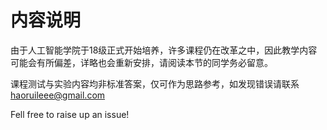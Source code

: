 # 内容说明
由于人工智能学院于18级正式开始培养，许多课程仍在改革之中，因此教学内容可能会有所偏差，详略也会重新安排，请阅读本节的同学务必留意。

课程测试与实验内容均非标准答案，仅可作为思路参考，如发现错误请联系 haoruileee@gmail.com

Fell free to raise up an issue!
